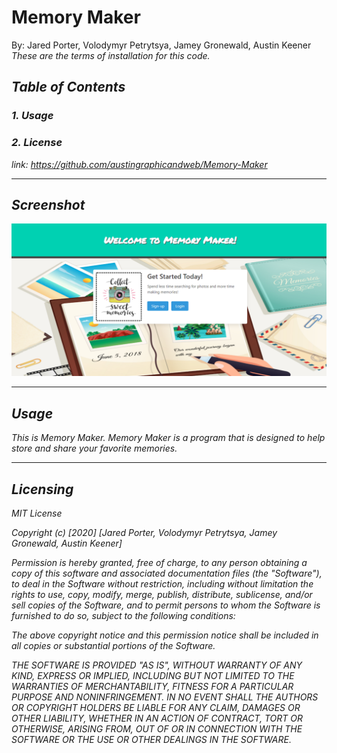 
# Memory Maker
By: Jared Porter, Volodymyr Petrytsya, Jamey Gronewald, Austin Keener<br>
<i>These are the terms of installation for this code.<i>
## Table of Contents
### 1. Usage <br>
### 2. License<br>

link: https://github.com/austingraphicandweb/Memory-Maker
<hr>

## Screenshot

![screenshot](/images/home-screenshot.PNG)

<hr>


## Usage
<i>This is Memory Maker. Memory Maker is a program that is designed to help store and share your favorite memories.<i>
<hr>

## Licensing
<i>
MIT License

Copyright (c) [2020] [Jared Porter, Volodymyr Petrytsya, Jamey Gronewald, Austin Keener]

Permission is hereby granted, free of charge, to any person obtaining a copy
of this software and associated documentation files (the "Software"), to deal
in the Software without restriction, including without limitation the rights
to use, copy, modify, merge, publish, distribute, sublicense, and/or sell
copies of the Software, and to permit persons to whom the Software is
furnished to do so, subject to the following conditions:

The above copyright notice and this permission notice shall be included in all
copies or substantial portions of the Software.

THE SOFTWARE IS PROVIDED "AS IS", WITHOUT WARRANTY OF ANY KIND, EXPRESS OR
IMPLIED, INCLUDING BUT NOT LIMITED TO THE WARRANTIES OF MERCHANTABILITY,
FITNESS FOR A PARTICULAR PURPOSE AND NONINFRINGEMENT. IN NO EVENT SHALL THE
AUTHORS OR COPYRIGHT HOLDERS BE LIABLE FOR ANY CLAIM, DAMAGES OR OTHER
LIABILITY, WHETHER IN AN ACTION OF CONTRACT, TORT OR OTHERWISE, ARISING FROM,
OUT OF OR IN CONNECTION WITH THE SOFTWARE OR THE USE OR OTHER DEALINGS IN THE
SOFTWARE.<i>

